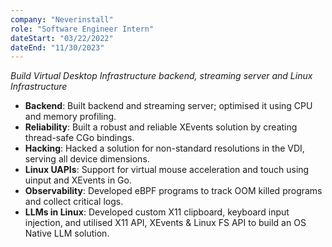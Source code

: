 ```yaml
---
company: "Neverinstall"
role: "Software Engineer Intern"
dateStart: "03/22/2022"
dateEnd: "11/30/2023"
---
```


*Build Virtual Desktop Infrastructure backend, streaming server and Linux Infrastructure*
- **Backend**: Built backend and streaming server; optimised it using CPU and memory profiling. 
- **Reliability**: Built a robust and reliable XEvents solution by creating thread-safe CGo bindings. 
- **Hacking**: Hacked a solution for non-standard resolutions in the VDI, serving all device dimensions. 
- **Linux UAPIs**: Support for virtual mouse acceleration and touch using uinput and XEvents in Go. 
- **Observability**: Developed eBPF programs to track OOM killed programs and collect critical logs. 
- **LLMs in Linux**: Developed custom X11 clipboard, keyboard input injection, and utilised X11 API, XEvents & Linux FS API to build an OS Native LLM solution.